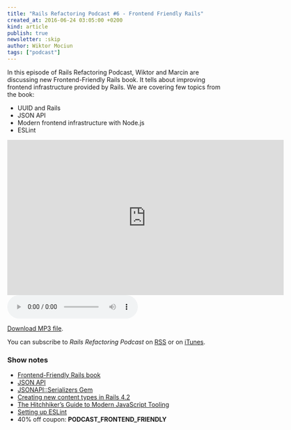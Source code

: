 ```yaml
---
title: "Rails Refactoring Podcast #6 - Frontend Friendly Rails"
created_at: 2016-06-24 03:05:00 +0200
kind: article
publish: true
newsletter: :skip
author: Wiktor Mociun
tags: ["podcast"]
---
```


In this episode of Rails Refactoring Podcast, Wiktor and Marcin are discussing
new Frontend-Friendly Rails book. It tells about improving frontend
infrastructure provided by Rails. We are covering few topics from the book:

- UUID and Rails
- JSON API
- Modern frontend infrastructure with Node.js
- ESLint

<iframe width="635" height="357" src="https://www.youtube.com/embed/V7LYpA4PYNM?rel=0&amp;showinfo=0" frameborder="0" allowfullscreen></iframe>

<audio controls>
  <source id="mp3-source" src="https://rails-refactoring.com/podcast/rails-refactoring.com_06.mp3" type="audio/mpeg">
</audio>

[Download MP3 file](https://rails-refactoring.com/podcast/rails-refactoring.com_06.mp3).

You can subscribe to _Rails Refactoring Podcast_ on [RSS](http://rails-refactoring.com/podcast/rss.xml) or on [iTunes](https://itunes.apple.com/en/podcast/rails-refactoring-podcast/id943212549).

### Show notes

- [Frontend-Friendly Rails book](http://blog.arkency.com/frontend-friendly-rails/)
- [JSON API](http://jsonapi.org/)
- [JSONAPI::Serializers Gem](https://github.com/fotinakis/jsonapi-serializers)
- [Creating new content types in Rails 4.2](http://blog.arkency.com/2016/03/creating-new-content-types-in-rails-4-dot-2/)
- [The Hitchhiker’s Guide to Modern JavaScript Tooling](http://reactkungfu.com/2015/07/the-hitchhikers-guide-to-modern-javascript-tooling/)
- [Setting up ESLint](https://medium.com/planet-arkency/catch-mistakes-before-you-run-you-javascript-code-6e524c36f0c8)
- 40% off coupon: **PODCAST_FRONTEND_FRIENDLY**
